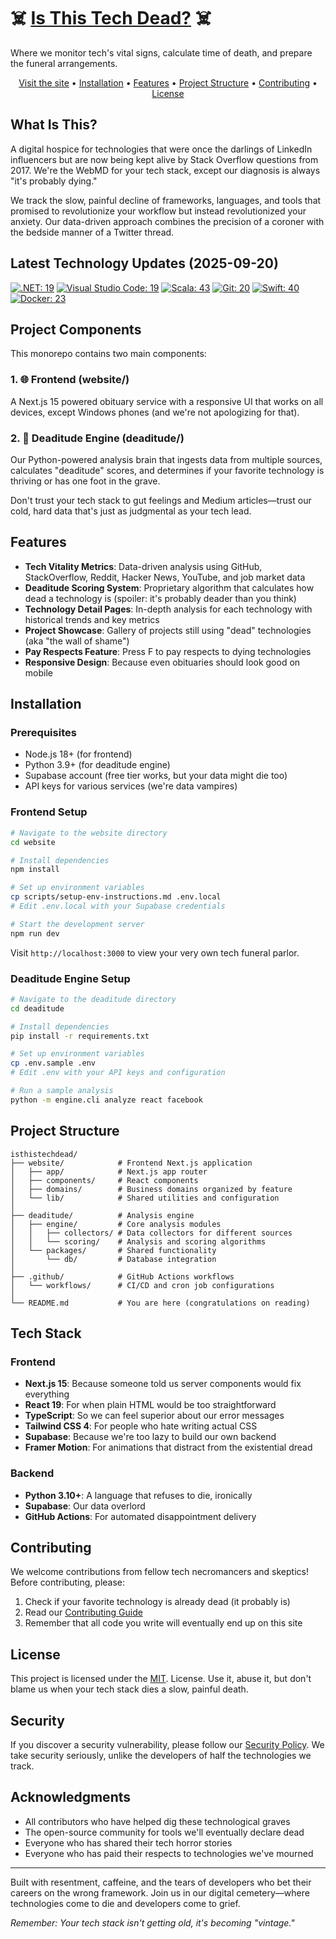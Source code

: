 # ☠️ [Is This Tech Dead?](https://www.isthistechdead.com) ☠️

Where we monitor tech's vital signs, calculate time of death, and prepare the funeral arrangements.

<p align="center">
  <a href="https://www.isthistechdead.com">Visit the site</a> •
  <a href="#installation">Installation</a> •
  <a href="#features">Features</a> •
  <a href="#project-structure">Project Structure</a> •
  <a href="#contributing">Contributing</a> •
  <a href="#license">License</a>
</p>

## What Is This?

A digital hospice for technologies that were once the darlings of LinkedIn influencers but are now being kept alive by Stack Overflow questions from 2017. We're the WebMD for your tech stack, except our diagnosis is always "it's probably dying."

We track the slow, painful decline of frameworks, languages, and tools that promised to revolutionize your workflow but instead revolutionized your anxiety. Our data-driven approach combines the precision of a coroner with the bedside manner of a Twitter thread.

## Latest Technology Updates (2025-09-20)

[![.NET: 19](https://img.shields.io/badge/.NET-19%25-brightgreen?style=flat-square)](https://www.isthistechdead.com/dot.net) [![Visual Studio Code: 19](https://img.shields.io/badge/Visual%20Studio%20Code-19%25-brightgreen?style=flat-square)](https://www.isthistechdead.com/vscode) [![Scala: 43](https://img.shields.io/badge/Scala-43%25-green?style=flat-square)](https://www.isthistechdead.com/scala) [![Git: 20](https://img.shields.io/badge/Git-20%25-brightgreen?style=flat-square)](https://www.isthistechdead.com/git) [![Swift: 40](https://img.shields.io/badge/Swift-40%25-green?style=flat-square)](https://www.isthistechdead.com/swift) [![Docker: 23](https://img.shields.io/badge/Docker-23%25-brightgreen?style=flat-square)](https://www.isthistechdead.com/docker) 
## Project Components

This monorepo contains two main components:

### 1. 🌐 Frontend (website/)

A Next.js 15 powered obituary service with a responsive UI that works on all devices, except Windows phones (and we're not apologizing for that).

### 2. 🧠 Deaditude Engine (deaditude/)

Our Python-powered analysis brain that ingests data from multiple sources, calculates "deaditude" scores, and determines if your favorite technology is thriving or has one foot in the grave.

Don't trust your tech stack to gut feelings and Medium articles—trust our cold, hard data that's just as judgmental as your tech lead.

## Features

- **Tech Vitality Metrics**: Data-driven analysis using GitHub, StackOverflow, Reddit, Hacker News, YouTube, and job market data
- **Deaditude Scoring System**: Proprietary algorithm that calculates how dead a technology is (spoiler: it's probably deader than you think)
- **Technology Detail Pages**: In-depth analysis for each technology with historical trends and key metrics
- **Project Showcase**: Gallery of projects still using "dead" technologies (aka "the wall of shame")
- **Pay Respects Feature**: Press F to pay respects to dying technologies
- **Responsive Design**: Because even obituaries should look good on mobile

## Installation

### Prerequisites

- Node.js 18+ (for frontend)
- Python 3.9+ (for deaditude engine)
- Supabase account (free tier works, but your data might die too)
- API keys for various services (we're data vampires)

### Frontend Setup

```bash
# Navigate to the website directory
cd website

# Install dependencies
npm install

# Set up environment variables
cp scripts/setup-env-instructions.md .env.local
# Edit .env.local with your Supabase credentials

# Start the development server
npm run dev
```

Visit `http://localhost:3000` to view your very own tech funeral parlor.

### Deaditude Engine Setup

```bash
# Navigate to the deaditude directory
cd deaditude

# Install dependencies
pip install -r requirements.txt

# Set up environment variables
cp .env.sample .env
# Edit .env with your API keys and configuration

# Run a sample analysis
python -m engine.cli analyze react facebook
```

## Project Structure

```
isthistechdead/
├── website/            # Frontend Next.js application
│   ├── app/            # Next.js app router
│   ├── components/     # React components
│   ├── domains/        # Business domains organized by feature
│   └── lib/            # Shared utilities and configuration
│
├── deaditude/          # Analysis engine
│   ├── engine/         # Core analysis modules
│   │   ├── collectors/ # Data collectors for different sources
│   │   └── scoring/    # Analysis and scoring algorithms
│   └── packages/       # Shared functionality
│       └── db/         # Database integration
│
├── .github/            # GitHub Actions workflows
│   └── workflows/      # CI/CD and cron job configurations
│
└── README.md           # You are here (congratulations on reading)
```

## Tech Stack

### Frontend
- **Next.js 15**: Because someone told us server components would fix everything
- **React 19**: For when plain HTML would be too straightforward
- **TypeScript**: So we can feel superior about our error messages
- **Tailwind CSS 4**: For people who hate writing actual CSS
- **Supabase**: Because we're too lazy to build our own backend
- **Framer Motion**: For animations that distract from the existential dread

### Backend
- **Python 3.10+**: A language that refuses to die, ironically
- **Supabase**: Our data overlord
- **GitHub Actions**: For automated disappointment delivery

## Contributing

We welcome contributions from fellow tech necromancers and skeptics! Before contributing, please:

1. Check if your favorite technology is already dead (it probably is)
2. Read our [Contributing Guide](./CONTRIBUTING.md)
3. Remember that all code you write will eventually end up on this site

## License

This project is licensed under the [MIT](./LICENSE). License. Use it, abuse it, but don't blame us when your tech stack dies a slow, painful death.

## Security

If you discover a security vulnerability, please follow our [Security Policy](./SECURITY.md). We take security seriously, unlike the developers of half the technologies we track.

## Acknowledgments

- All contributors who have helped dig these technological graves
- The open-source community for tools we'll eventually declare dead
- Everyone who has shared their tech horror stories
- Everyone who has paid their respects to technologies we've mourned

---

Built with resentment, caffeine, and the tears of developers who bet their careers on the wrong framework. Join us in our digital cemetery—where technologies come to die and developers come to grief.

*Remember: Your tech stack isn't getting old, it's becoming "vintage."*
